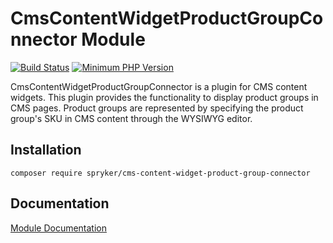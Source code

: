 # CmsContentWidgetProductGroupConnector Module
[![Build Status](https://travis-ci.org/spryker/cms-content-widget-product-group-connector.svg)](https://travis-ci.org/spryker/cms-content-widget-product-group-connector)
[![Minimum PHP Version](https://img.shields.io/badge/php-%3E%3D%207.2-8892BF.svg)](https://php.net/)

CmsContentWidgetProductGroupConnector is a plugin for CMS content widgets. This plugin provides the functionality to display product groups in CMS pages. Product groups are represented by specifying the product group's SKU in CMS content through the WYSIWYG editor.

## Installation

```
composer require spryker/cms-content-widget-product-group-connector
```

## Documentation

[Module Documentation](https://academy.spryker.com/developing_with_spryker/module_guide/content_management/cms/cms_widget.html)
